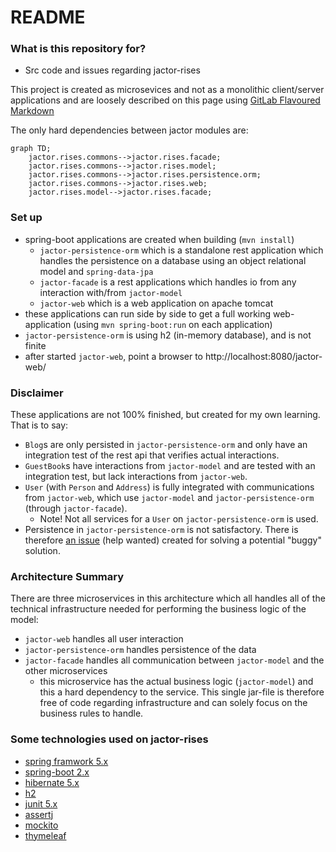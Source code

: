 # README #

### What is this repository for? ###

* Src code and issues regarding jactor-rises

This project is created as microsevices and not as a monolithic client/server applications and are loosely described on this page using [GitLab Flavoured Markdown](https://gitlab.com/help/user/markdown)

The only hard dependencies between jactor modules are:

```mermaid
graph TD;
    jactor.rises.commons-->jactor.rises.facade;
    jactor.rises.commons-->jactor.rises.model;
    jactor.rises.commons-->jactor.rises.persistence.orm;
    jactor.rises.commons-->jactor.rises.web;
    jactor.rises.model-->jactor.rises.facade;
```

### Set up ###

* spring-boot applications are created when building (`mvn install`)
    * `jactor-persistence-orm` which is a standalone rest application which handles the persistence on a database using an object relational model and `spring-data-jpa`
    * `jactor-facade` is a rest applications which handles io from any interaction with/from `jactor-model`
    * `jactor-web` which is a web application on apache tomcat
* these applications can run side by side to get a full working web-application (using `mvn spring-boot:run` on each application)
* `jactor-persistence-orm` is using h2 (in-memory database), and is not finite
* after started `jactor-web`, point a browser to http://localhost:8080/jactor-web/

### Disclaimer ###

These applications are not 100% finished, but created for my own learning. That is to say:

* `Blog`s are only persisted in `jactor-persistence-orm` and only have an integration test of the rest api that verifies actual interactions.
* `GuestBook`s have interactions from `jactor-model` and are tested with an integration test, but lack interactions from `jactor-web`.
* `User` (with `Person` and `Address`) is fully integrated with communications from `jactor-web`, which use `jactor-model` and `jactor-persistence-orm` (through `jactor-facade`).
  * Note! Not all services for a `User` on `jactor-persistence-orm` is used.
* Persistence in `jactor-persistence-orm` is not satisfactory. There is therefore [an issue](https://github.com/jactor-rises/jactor-rises/issues/1) (help wanted) created for solving a potential "buggy" solution.

### Architecture Summary ###

There are three microservices in this architecture which all handles all of the technical infrastructure needed for performing the business logic of the model:

* `jactor-web` handles all user interaction
* `jactor-persistence-orm` handles persistence of the data
* `jactor-facade` handles all communication between `jactor-model` and the other microservices
  * this microservice has the actual business logic (`jactor-model`) and this a hard dependency to the service. This single jar-file is therefore free of code regarding infrastructure and can solely focus on the business rules to handle.

### Some technologies used on jactor-rises ###

* [spring framwork 5.x](https://spring.io/projects/spring-framework)
* [spring-boot 2.x](https://spring.io/projects/spring-boot)
* [hibernate 5.x](http://hibernate.org/orm/)
* [h2](http://h2database.com)
* [junit 5.x](https://junit.org/junit5/)
* [assertj](https://joel-costigliola.github.io/assertj/)
* [mockito](http://site.mockito.org)
* [thymeleaf](https://www.thymeleaf.org)

